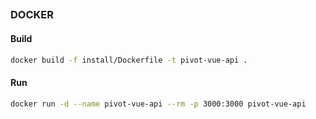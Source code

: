 ## 

### DOCKER 

#### Build 

```bash
docker build -f install/Dockerfile -t pivot-vue-api .
```

#### Run 

```bash
docker run -d --name pivot-vue-api --rm -p 3000:3000 pivot-vue-api 
```
